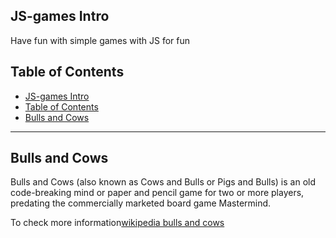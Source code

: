 ## JS-games Intro

Have fun with simple games with JS for fun

## Table of Contents

- [JS-games Intro](#js-games-intro)
- [Table of Contents](#table-of-contents)
- [Bulls and Cows](#bulls-and-cows)

---

## Bulls and Cows

Bulls and Cows (also known as Cows and Bulls or Pigs and Bulls) is an old code-breaking mind or paper and pencil game for two or more players, predating the commercially marketed board game Mastermind.

To check more information[wikipedia bulls and cows](https://en.wikipedia.org/wiki/Bulls_and_Cows)
